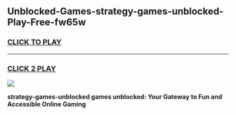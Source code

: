 
## Unblocked-Games-strategy-games-unblocked-Play-Free-fw65w
<h3>
<a href="https://premium76.site?title=strategy-games-unblocked&ref=18A1">CLICK TO PLAY</a></h3>
<hr>

<h3>
<a href="https://premium76.site?title=strategy-games-unblocked&ref=18A1">CLICK 2 PLAY</a>
  
</h3>

<a href="https://premium76.site?title=strategy-games-unblocked&ref=18A1"><img src="https://clearcache.store/games.png"></a>


**strategy-games-unblocked games unblocked: Your Gateway to Fun and Accessible Online Gaming**
